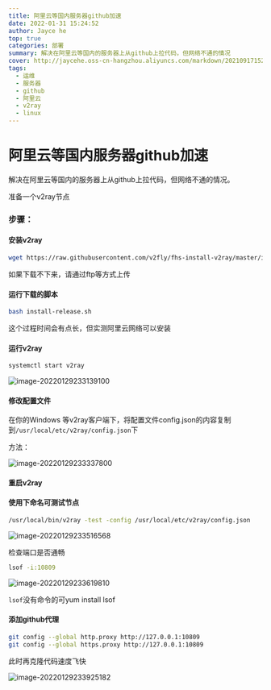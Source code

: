 ```yaml
---
title: 阿里云等国内服务器github加速
date: 2022-01-31 15:24:52
author: Jayce he
top: true
categories: 部署
summary: 解决在阿里云等国内的服务器上从github上拉代码，但网络不通的情况
cover: http://jaycehe.oss-cn-hangzhou.aliyuncs.com/markdown/202109171525690.png
tags:
  - 运维
  - 服务器
  - github
  - 阿里云
  - v2ray
  - linux
---
```


# 阿里云等国内服务器github加速

解决在阿里云等国内的服务器上从github上拉代码，但网络不通的情况。

准备一个v2ray节点

### 步骤：

#### 安装v2ray

```sh
wget https://raw.githubusercontent.com/v2fly/fhs-install-v2ray/master/install-release.sh  --user-agent="Mozilla/5.0"
```

如果下载不下来，请通过ftp等方式上传

#### 运行下载的脚本

```sh
bash install-release.sh
```

这个过程时间会有点长，但实测阿里云网络可以安装

#### 运行v2ray

```sh
systemctl start v2ray
```

![image-20220129233139100](https://jaycehe.oss-cn-hangzhou.aliyuncs.com/markdown/202201292331756.png)

#### 修改配置文件

在你的Windows 等v2ray客户端下，将配置文件config.json的内容复制到`/usr/local/etc/v2ray/config.json`下

   方法：

   ![image-20220129233337800](https://jaycehe.oss-cn-hangzhou.aliyuncs.com/markdown/202201292333040.png)

#### 重启v2ray

#### 使用下命名可测试节点

```sh
/usr/local/bin/v2ray -test -config /usr/local/etc/v2ray/config.json
```

![image-20220129233516568](https://jaycehe.oss-cn-hangzhou.aliyuncs.com/markdown/202201292335792.png)

检查端口是否通畅

```sh
lsof -i:10809
```

![image-20220129233619810](https://jaycehe.oss-cn-hangzhou.aliyuncs.com/markdown/202201292336185.png)

`lsof`没有命令的可yum install lsof

#### 添加github代理

   ```sh
   git config --global http.proxy http://127.0.0.1:10809
   git config --global https.proxy http://127.0.0.1:10809
   ```

此时再克隆代码速度飞快

![image-20220129233925182](https://jaycehe.oss-cn-hangzhou.aliyuncs.com/markdown/202201292339343.png)

